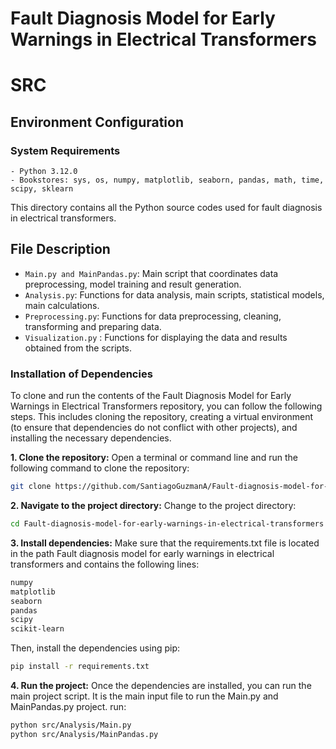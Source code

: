 # Fault Diagnosis Model for Early Warnings in Electrical Transformers
# SRC

## Environment Configuration
### System Requirements
```
- Python 3.12.0
- Bookstores: sys, os, numpy, matplotlib, seaborn, pandas, math, time, scipy, sklearn
```

This directory contains all the Python source codes used for fault diagnosis in electrical transformers.

## File Description
- `Main.py and MainPandas.py`: Main script that coordinates data preprocessing, model training and result generation.
- `Analysis.py`: Functions for data analysis, main scripts, statistical models, main calculations.
- `Preprocessing.py`: Functions for data preprocessing, cleaning, transforming and preparing data.
- `Visualization.py` : Functions for displaying the data and results obtained from the scripts.
  
### Installation of Dependencies
To clone and run the contents of the Fault Diagnosis Model for Early Warnings in Electrical Transformers repository, you can follow the following steps. This includes cloning the repository, creating a virtual environment (to ensure that dependencies do not conflict with other projects), and installing the necessary dependencies.

**1. Clone the repository:**
Open a terminal or command line and run the following command to clone the repository:
```bash
git clone https://github.com/SantiagoGuzmanA/Fault-diagnosis-model-for-early-warnings-in-electrical-transformers.git
```

**2. Navigate to the project directory:**
Change to the project directory:
```bash
cd Fault-diagnosis-model-for-early-warnings-in-electrical-transformers
```

**3. Install dependencies:**
Make sure that the requirements.txt file is located in the path Fault diagnosis model for early warnings in electrical transformers and contains the following lines:
```bash
numpy
matplotlib
seaborn
pandas
scipy
scikit-learn
```
Then, install the dependencies using pip:
```bash
pip install -r requirements.txt
```

**4. Run the project:**
Once the dependencies are installed, you can run the main project script. It is the main input file to run the Main.py and MainPandas.py project. run:
```bash
python src/Analysis/Main.py
python src/Analysis/MainPandas.py
```
